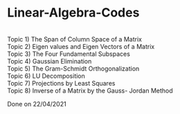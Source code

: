 # Linear-Algebra-Codes
<br>
Topic 1) The Span of Column Space of a Matrix 
 <br>
Topic 2) Eigen values and Eigen Vectors of a Matrix
 <br>
Topic 3) The Four Fundamental Subspaces 
<br>
Topic 4) Gaussian Elimination
 <br>
Topic 5) The Gram-Schmidt Orthogonalization
 <br>
Topic 6) LU Decomposition
 <br>
Topic 7) Projections by Least Squares
 <br>
Topic 8) Inverse of a Matrix by the Gauss- Jordan Method
<br>

Done on 22/04/2021
